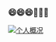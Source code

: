 ### 😄😄😄🤔🤔🤔

<a href="https://github.com/kailanyue" target="_blank">   
  <img src="https://github-readme-stats.vercel.app/api?username=kailanyue&show_icons=true&theme=monokai&count_private=true" alt="个人概况">
</a>

<!--
Here are some ideas to get you started:

- 🔭 I’m currently working on ...
- 🌱 I’m currently learning ...
- 👯 I’m looking to collaborate on ...
- 🤔 I’m looking for help with ...
- 💬 Ask me about ...
- 📫 How to reach me: ...
- 😄 Pronouns: ...
- ⚡ Fun fact: ...
-->

<!--
<img src="https://github-readme-stats.vercel.app/api?username=kailanyue&show_icons=true" alt="logo" height="160" align="right" style="margin: 5px; margin-bottom: 20px;" />


<a href="https://github.com/kailanyue" target="_blank">   
  <img src="https://github-readme-stats.vercel.app/api?username=kailanyue&show_icons=true&theme=monokai&count_private=true" alt="个人概况">
</a>

 -->
